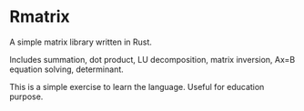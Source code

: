 # Rmatrix
A simple matrix library written in Rust.

Includes summation, dot product, LU decomposition, matrix inversion, Ax=B equation solving, determinant. 

This is a simple exercise to learn the language. Useful for education purpose.
